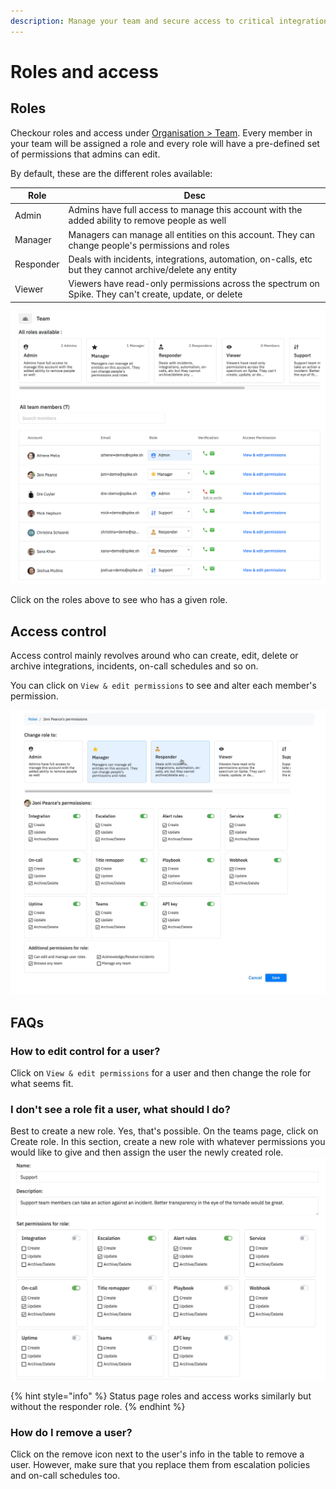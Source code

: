 ```yaml
---
description: Manage your team and secure access to critical integrations, on-call policies and more.
---
```


# Roles and access

## Roles
Checkour roles and access under [Organisation > Team](https://app.spike.sh/settings/general/team). Every member in your team will be assigned a role and every role will have a pre-defined set of permissions that admins can edit. 

By default, these are the different roles available:

| Role      |  Desc                                                                                           |
|-----------|-------------------------------------------------------------------------------------------------|
| Admin     |  Admins have full access to manage this account with the added ability to remove people as well |
| Manager   |  Managers can manage all entities on this account. They can change people's permissions and roles |
| Responder |  Deals with incidents, integrations, automation, on-calls, etc but they cannot archive/delete any entity  |
| Viewer    |  Viewers have read-only permissions across the spectrum on Spike. They can't create, update, or delete |

![Access control](<../.gitbook/assets/access-control-1.png>)

Click on the roles above to see who has a given role.

## Access control
Access control mainly revolves around who can create, edit, delete or archive integrations, incidents, on-call schedules and so on. 

You can click on `View & edit permissions` to see and alter each member's permission.

![View and edit permissions for users on Spike.sh](<../.gitbook/assets/access-control-2.gif>)

## FAQs

### How to edit control for a user?
Click on `View & edit permissions` for a user and then change the role for what seems fit.

### I don't see a role fit a user, what should I do?
Best to create a new role. Yes, that's possible. On the teams page, click on Create role. In this section, create a new role with whatever permissions you would like to give and then assign the user the newly created role.
![create a new role on Spike.sh](<../.gitbook/assets/access-control-create-a-role.png>)

{% hint style="info" %}
Status page roles and access works similarly but without the responder role. 
{% endhint %}

### How do I remove a user?
Click on the remove icon next to the user's info in the table to remove a user. However, make sure that you replace them from escalation policies and on-call schedules too. 